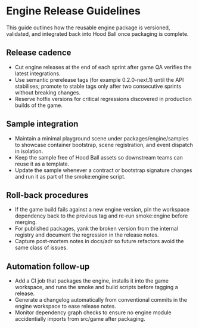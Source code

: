 # Engine Release Guidelines

This guide outlines how the reusable engine package is versioned, validated, and integrated back into Hood Ball once packaging is complete.

## Release cadence
- Cut engine releases at the end of each sprint after game QA verifies the latest integrations.
- Use semantic prerelease tags (for example 0.2.0-next.1) until the API stabilises; promote to stable tags only after two consecutive sprints without breaking changes.
- Reserve hotfix versions for critical regressions discovered in production builds of the game.

## Sample integration
- Maintain a minimal playground scene under packages/engine/samples to showcase container bootstrap, scene registration, and event dispatch in isolation.
- Keep the sample free of Hood Ball assets so downstream teams can reuse it as a template.
- Update the sample whenever a contract or bootstrap signature changes and run it as part of the smoke:engine script.

## Roll-back procedures
- If the game build fails against a new engine version, pin the workspace dependency back to the previous tag and re-run smoke:engine before merging.
- For published packages, yank the broken version from the internal registry and document the regression in the release notes.
- Capture post-mortem notes in docs/adr so future refactors avoid the same class of issues.

## Automation follow-up
- Add a CI job that packages the engine, installs it into the game workspace, and runs the smoke and build scripts before tagging a release.
- Generate a changelog automatically from conventional commits in the engine workspace to ease release notes.
- Monitor dependency graph checks to ensure no engine module accidentially imports from src/game after packaging.
